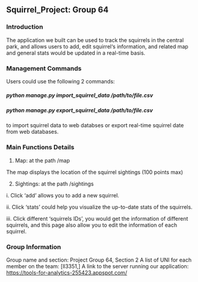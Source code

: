 ## Squirrel_Project: Group 64
### Introduction

The application we built can be used to track the squirrels in the central park, and allows users to add, edit
squirrel‘s information, and related map and general stats would be updated in a real-time basis.

### Management Commands

Users could use the following 2 commands: 
##### python manage.py import_squirrel_data /path/to/file.csv 
##### python manage.py export_squirrel_data /path/to/file.csv
to import squirrel data to web databses or export real-time squirrel date from web databases.

### Main Functions Details

1. Map: at the path /map

The map displays the location of the squirrel sightings (100 points max)

2. Sightings: at the path /sightings

 i. Click ‘add’ allows you to add a new squirrel.

 ii. Click ‘stats’ could help you visualize the up-to-date stats of the squirrels.

 iii. Click different ‘squirrels IDs’, you would get the information of different squirrels, and this page also allow you to edit the information of each squirrel.
    
 ### Group Information
 Group name and section: Project Group 64, Section 2
 A list of UNI for each member on the team: [ll3351,]
 A link to the server running our application: https://tools-for-analytics-255423.appspot.com/
